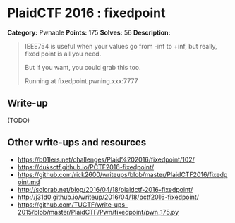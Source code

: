 # PlaidCTF 2016 : fixedpoint

**Category:** Pwnable
**Points:** 175
**Solves:** 56
**Description:**

> IEEE754 is useful when your values go from -inf to +inf, but really, fixed point is all you need. 
> 
> 
> But if you want, you could grab this too. 
> 
> 
> Running at fixedpoint.pwning.xxx:7777

## Write-up

(TODO)

## Other write-ups and resources

* <https://b01lers.net/challenges/Plaid%202016/fixedpoint/102/>
* <https://duksctf.github.io/PCTF2016-fixedpoint/>
* <https://github.com/rick2600/writeups/blob/master/PlaidCTF2016/fixedpoint.md>
* http://solorab.net/blog/2016/04/18/plaidctf-2016-fixedpoint/
* http://j31d0.github.io/writeup/2016/04/18/pctf2016-fixedpoint/
* https://github.com/TUCTF/write-ups-2015/blob/master/PlaidCTF/Pwn/fixedpoint/pwn_175.py
